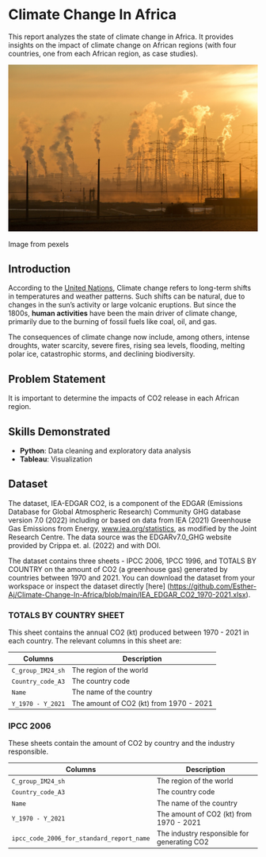 # Climate Change In Africa
This report analyzes the state of climate change in Africa. It provides insights on the impact of climate change on African regions (with four countries, one from each African region, as case studies). 

![Alt text](https://github.com/Esther-Aj/Climate-Change-In-Africa/blob/main/climate_change.jpg)

Image from pexels

## Introduction
According to the [United Nations](https://www.un.org/en/climatechange/what-is-climate-change), Climate change refers to long-term shifts in temperatures and weather patterns. Such shifts can be natural, due to changes in the sun’s activity or large volcanic eruptions. But since the 1800s, **human activities** have been the main driver of climate change, primarily due to the burning of fossil fuels like coal, oil, and gas.

The consequences of climate change now include, among others, intense droughts, water scarcity, severe fires, rising sea levels, flooding, melting polar ice, catastrophic storms, and declining biodiversity.

## Problem Statement
It is important to determine the impacts of CO2 release in each African region.

## Skills Demonstrated
- **Python**: Data cleaning and exploratory data analysis
- **Tableau**: Visualization

## Dataset
The dataset, IEA-EDGAR CO2, is a component of the EDGAR (Emissions Database for Global Atmospheric Research) Community GHG database version 7.0 (2022) including or based on data from IEA (2021) Greenhouse Gas Emissions from Energy, www.iea.org/statistics, as modified by the Joint Research Centre. The data source was the EDGARv7.0_GHG website provided by Crippa et. al. (2022) and with DOI.

The dataset contains three sheets - IPCC 2006, 1PCC 1996, and TOTALS BY COUNTRY on the amount of CO2 (a greenhouse gas) generated by countries between 1970 and 2021. You can download the dataset from your workspace or inspect the dataset directly [here] (https://github.com/Esther-Aj/Climate-Change-In-Africa/blob/main/IEA_EDGAR_CO2_1970-2021.xlsx).

### TOTALS BY COUNTRY SHEET

This sheet contains the annual CO2 (kt) produced between 1970 - 2021 in each country. The relevant columns in this sheet are:

| Columns | Description |
| ------- | ------------|
| `C_group_IM24_sh` | The region of the world |
| `Country_code_A3` | The country code |
| `Name`            | The name of the country |
| `Y_1970 - Y_2021` | The amount of CO2 (kt) from 1970 - 2021 |


### IPCC 2006

These sheets contain the amount of CO2 by country and the industry responsible. 

| Columns | Description |
| ------- | ------------|
| `C_group_IM24_sh` | The region of the world |
| `Country_code_A3` | The country code |
| `Name`            | The name of the country |
| `Y_1970 - Y_2021` | The amount of CO2 (kt) from 1970 - 2021 |
| `ipcc_code_2006_for_standard_report_name` | The industry responsible for generating CO2 |


